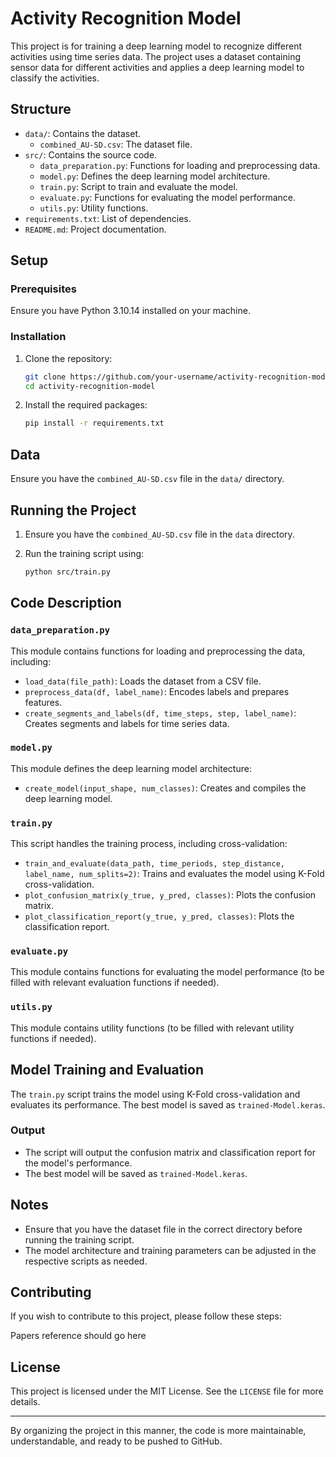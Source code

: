 # Activity Recognition Model

This project is for training a deep learning model to recognize different activities using time series data. The project uses a dataset containing sensor data for different activities and applies a deep learning model to classify the activities.

## Structure

- `data/`: Contains the dataset.
  - `combined_AU-SD.csv`: The dataset file.
- `src/`: Contains the source code.
  - `data_preparation.py`: Functions for loading and preprocessing data.
  - `model.py`: Defines the deep learning model architecture.
  - `train.py`: Script to train and evaluate the model.
  - `evaluate.py`: Functions for evaluating the model performance.
  - `utils.py`: Utility functions.
- `requirements.txt`: List of dependencies.
- `README.md`: Project documentation.

## Setup

### Prerequisites

Ensure you have Python 3.10.14 installed on your machine.

### Installation

1. Clone the repository:

    ```bash
    git clone https://github.com/your-username/activity-recognition-model.git
    cd activity-recognition-model
    ```

2. Install the required packages:

    ```bash
    pip install -r requirements.txt
    ```

## Data

Ensure you have the `combined_AU-SD.csv` file in the `data/` directory.

## Running the Project

1. Ensure you have the `combined_AU-SD.csv` file in the `data` directory.
2. Run the training script using:

    ```bash
    python src/train.py
    ```

## Code Description

### `data_preparation.py`

This module contains functions for loading and preprocessing the data, including:

- `load_data(file_path)`: Loads the dataset from a CSV file.
- `preprocess_data(df, label_name)`: Encodes labels and prepares features.
- `create_segments_and_labels(df, time_steps, step, label_name)`: Creates segments and labels for time series data.

### `model.py`

This module defines the deep learning model architecture:

- `create_model(input_shape, num_classes)`: Creates and compiles the deep learning model.

### `train.py`

This script handles the training process, including cross-validation:

- `train_and_evaluate(data_path, time_periods, step_distance, label_name, num_splits=2)`: Trains and evaluates the model using K-Fold cross-validation.
- `plot_confusion_matrix(y_true, y_pred, classes)`: Plots the confusion matrix.
- `plot_classification_report(y_true, y_pred, classes)`: Plots the classification report.

### `evaluate.py`

This module contains functions for evaluating the model performance (to be filled with relevant evaluation functions if needed).

### `utils.py`

This module contains utility functions (to be filled with relevant utility functions if needed).

## Model Training and Evaluation

The `train.py` script trains the model using K-Fold cross-validation and evaluates its performance. The best model is saved as `trained-Model.keras`.

### Output

- The script will output the confusion matrix and classification report for the model's performance.
- The best model will be saved as `trained-Model.keras`.

## Notes

- Ensure that you have the dataset file in the correct directory before running the training script.
- The model architecture and training parameters can be adjusted in the respective scripts as needed.

## Contributing

If you wish to contribute to this project, please follow these steps:

Papers reference should go here

## License

This project is licensed under the MIT License. See the `LICENSE` file for more details.

---

By organizing the project in this manner, the code is more maintainable, understandable, and ready to be pushed to GitHub.